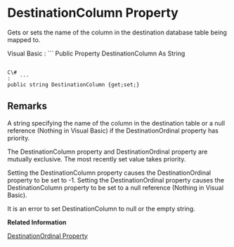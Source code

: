 <!-- loio3c0d99ec6c5f1014908dea8095ed226e -->

# DestinationColumn Property

Gets or sets the name of the column in the destination database table being mapped to.



Visual Basic
:   ```
Public Property DestinationColumn As String
```

C\#
:   ```
public string DestinationColumn {get;set;}
```



## Remarks

A string specifying the name of the column in the destination table or a null reference \(Nothing in Visual Basic\) if the DestinationOrdinal property has priority.

The DestinationColumn property and DestinationOrdinal property are mutually exclusive. The most recently set value takes priority.

Setting the DestinationColumn property causes the DestinationOrdinal property to be set to -1. Setting the DestinationOrdinal property causes the DestinationColumn property to be set to a null reference \(Nothing in Visual Basic\).

It is an error to set DestinationColumn to null or the empty string.

**Related Information**  


[DestinationOrdinal Property](destinationordinal-property-3c0da4e.md "Gets or sets the ordinal value of the column in the destination table being mapped to.")

